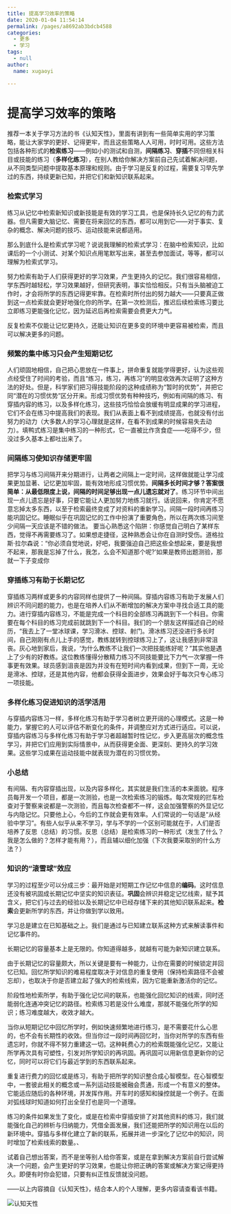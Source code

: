 ```yaml
---
title: 提高学习效率的策略
date: 2020-01-04 11:54:14
permalink: /pages/a8692ab3bdcb4588
categories:
  - 更多
  - 学习
tags:
  - null
author:
  name: xugaoyi

---
```

# 提高学习效率的策略

推荐一本关于学习方法的书《认知天性》，里面有讲到有一些简单实用的学习策略，能让大家学的更好、记得更牢，而且这些策略人人可用，时时可用。这些方法包括各种形式的**检索练习**——例如小的测试和自测，**间隔练习**、**穿插**不同但相关科目或技能的练习（**多样化练习**），在别人教给你解决方案前自己先试着解决问题，从不同类型问题中提取基本原理和规则。由于学习是反复的过程，需要复习早先学过的东西，持续更新已知，并把它们和新知识联系起来。

<!-- more -->

### 检索式学习

练习从记忆中检索新知识或新技能是有效的学习工具，也是保持长久记忆的有力武器。但凡需要大脑记忆、需要在将来回忆的东西，都可以用到它——对于事实、复杂的概念、解决问题的技巧、运动技能来说都适用。

那么到底什么是检索式学习呢？说说我理解的检索式学习：在脑中检索知识，比如课后的一个小测试、对某个知识点用笔默写出来，甚至去参加面试，等等，都可以理解为检索式学习。

努力检索有助于人们获得更好的学习效果，产生更持久的记忆。我们很容易相信，学东西时越轻松，学习效果越好，但研究表明，事实恰恰相反。只有当头脑被迫工作时，才会将所学的东西记得更牢靠。在检索时所付出的努力越大——只要真正做到这一点检索就会更好地强化你的所学。在第一次检测后，推迟后续检索练习要比立即练习更能强化记忆，因为延迟后再检索需要会费更大力气。

反复检索不仅能让记忆更持久，还能让知识在更多变的环境中更容易被检索，而且可以解决更多的问题。

### 频繁的集中练习只会产生短期记忆

人们顽固地相信，自己把心思放在一件事上，拼命重复就能学得更好，认为这些观点经受住了时间的考验，而且“练习，练习，再练习”的明显收效再次证明了这种方法的好处。但是，科学家们把习得技能阶段的这种成绩称为“暂时的优势”，并把它同“潜在的习惯优势”区分开来。形成习惯优势有种种技巧，例如有间隔的练习、有穿插内容的练习，以及多样化练习，这些技巧恰恰会放缓有明显成果的学习进程，它们不会在练习中提高我们的表现。我们从表面上看不到成绩提高，也就没有付出努力的动力（大多数人的学习心理就是这样，在看不到成果的时候容易失去动力）。填鸭式练习是集中练习的一种形式，它一直被比作贪食症——吃得不少，但没过多久基本上都吐出来了。

### 间隔练习使知识存储更牢固

把学习与练习间隔开来分期进行，让两者之间隔上一定时间，这样做就能让学习成果更加显著、记忆更加牢固，能有效地形成习惯优势。**间隔多长时间才够？答案很简单：从最低限度上说，间隔的时间足够出现一点儿遗忘就对了**。练习环节中间出现一点儿遗忘是好事，只要它能让人更加努力地练习就行。话说回来，你肯定不愿意忘掉太多东西，以至于检索最终变成了对资料的重新学习。间隔一段时间再练习能巩固记忆。睡眠似乎在巩固记忆的工作中扮演了重要角色，所以在两次练习间至少间隔一天应该是不错的做法。
要当心熟悉这个陷阱：你感觉自己明白了某样东西，觉得不再需要练习了。如果想走捷径，这种熟悉会让你在自测时受伤。道格拉斯·拉尔森说：“你必须自觉地说，好吧，我要强迫自己把这些全想起来，要是我想不起来，那我是忘掉了什么，我怎，么会不知道那个呢?’如果是教师出题测验，那就一下子变成你

### 穿插练习有助于长期记忆

穿插练习两样或更多的内容同样也提供了一种间隔。穿插内容练习有助于发展人们辨识不同问题的能力，也是在培养人们从不断增加的解决方案中寻找合适工具的能力。进行穿插内容练习，不能是完成一个科目的全部练习再跳到下一个科目。你需要在每个科目的练习完成前就跳到下一个科目。我们的一个朋友这样描述自己的经历，“我去上了一堂冰球课，学习滑冰、控球、射门。滑冰练习还没进行多长时间，自己刚刚有点儿上手的感觉，教练就转到控球练习上了，这让我感到非常沮丧。灰心地到家后，我说，‘为什么教练不让我们一次把技能练好呢？”其实他是遇上了少有的好教练。这位教练懂得分散精力练习不同技能要比下力气一次掌握一件事更有效果。球员感到沮丧是因为并没有在短时间内看到成果，但到下一周，无论是滑冰、控球，还是其他内容，他都会获得全面进步，效果会好于每次只专心练习一项技能。

### 多样化练习促进知识的活学活用

与穿插内容练习一样，多样化练习有助于学习者树立更开阔的心理模式。这是一种能力，掌握它的人可以评估不断变化的条件，并调整应对方式进行适应。可以说，穿插内容练习与多样化练习有助于学习者超越暂时性记忆，步入更高层次的概念性学习，并把它们应用到实际情景中，从而获得更全面、更深刻、更持久的学习效果。这些学习成果在运动技能中就表现为潜在的习惯优势。

### 小总结

有间隔、有内容穿插出现，以及内容多样化，其实就是我们生活的本来面貌。程序员每开发一个项目，都是一次测验，也是一次检索练习的锻炼。每次常规的拦车检查对于警察来说都是一次测验，而且每次检查都不一样，这会加强警察的外显记忆与内隐记忆。只要他上心，今后的工作就会更有效率。人们常说的一句话是“从经验中学习”。有些人似乎从来不学习，学与不学的一个区别可能就在于，人们是否培养了反思（总结）的习惯。反思（总结）是检索练习的一种形式（发生了什么？我是怎么做的？怎样才能有用？），而且辅以细化加强（下次我要采取别的什么方法？）



### 知识的“滚雪球”效应

学习的过程至少可以分成三步：最开始是对短期工作记忆中信息的**编码**。这时信息还没有被巩固成长期记忆中坚实的知识表征。**巩固**会辨识并稳定记忆线索，赋予其含义，把它们与过去的经验以及长期记忆中已经存储下来的其他知识联系起来。**检索**会更新所学的东西，并让你做到学以致用。

学习总是建立在已知基础之上。我们是通过与已知建立联系这种方式来解读事件和记忆事件的。

长期记忆的容量基本上是无限的。你知道得越多，就越有可能为新知识建立联系。

由于长期记忆的容量颇大，所以关键是要有一种能力，让你在需要的时候锁定并回忆已知。回忆所学知识的难易程度取决于对信息的重复使用（保持检索路径不会被忘却），也取决于你是否建立起了强大的检索线索，因为它能重新激活你的记忆。

阶段性地检索所学，有助于强化记忆间的联系，也能强化回忆知识的线索，同时还能弱化连通冲突记忆的路径。检索练习若是没什么难度，那就不能强化所学的知识；练习难度越大，收效才越大。

当你从短期记忆中回忆所学时，例如快速频繁地进行练习，是不需要花什么心思的，也不会有长期性的收效。但当你过一段时间再回忆时，当你对所学的东西有些遗忘时，你就不得不努力重建这一切。这种耗费心力的检索既能强化记忆，又能让所学再次具有可塑性，引发对所学知识的再巩固。再巩固可以用新信息更新你的记忆，同时可以将它们与最近学到的东西联系起来。

重复进行费力的回忆或是练习，有助于把所学的知识整合成心智模型。在心智模型中，一套彼此相关的概念或一系列运动技能被融会贯通，形成一个有意义的整体。它能适应随后的各种环境，并发挥作用。开车时的感知和操控就是一个例子。在面对弧线球时知道如何打出全垒打也是同一个道理。

练习的条件如果发生了变化，或是在检索中穿插安排了对其他资料的练习，我们就能强化自己的辨析与归纳能力，凭借全面发展，我们还能把所学的知识用在以后的新环境中。穿插与多样化建立了新的联系，拓展并进一步深化了记忆中的知识，同时增加了检索线索的数量。、

试着自己想出答案，而不是坐等别人给你答案，或是在拿到解决方案前自行尝试解决一个问题，会产生更好的学习效果，也能让你把正确的答案或解决方案记得更持久。即便有时你会犯错，只要有纠正性反馈就没问题。



——以上内容摘自《认知天性》，结合本人的个人理解，更多内容请查看该书籍。

![认知天性](https://cdn.jsdelivr.net/gh/xugaoyi/image_store/blog/20200103144032.png '认知天性')
